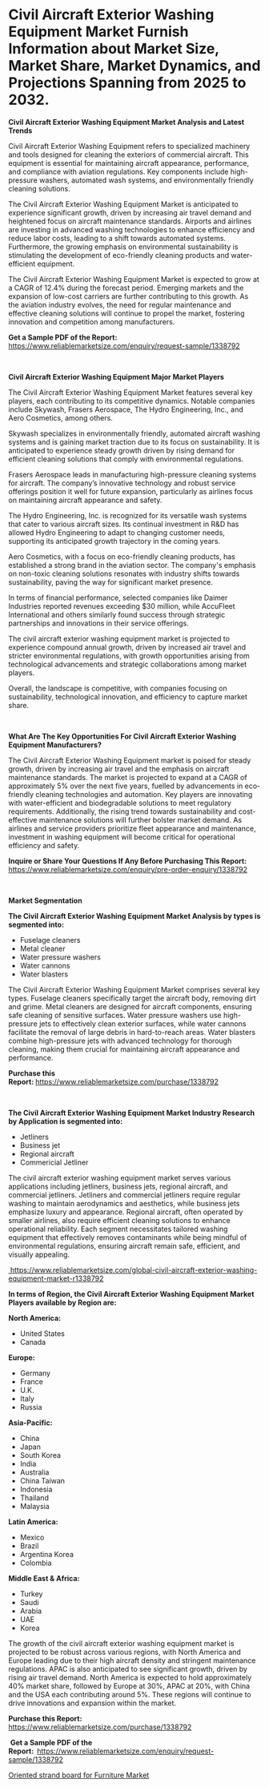 <p><h1>Civil Aircraft Exterior Washing Equipment Market Furnish Information about Market Size, Market Share, Market Dynamics, and Projections Spanning from 2025 to 2032.</h1></p><p><strong>Civil Aircraft Exterior Washing Equipment Market Analysis and Latest Trends</strong></p>
<p><p>Civil Aircraft Exterior Washing Equipment refers to specialized machinery and tools designed for cleaning the exteriors of commercial aircraft. This equipment is essential for maintaining aircraft appearance, performance, and compliance with aviation regulations. Key components include high-pressure washers, automated wash systems, and environmentally friendly cleaning solutions.</p><p>The Civil Aircraft Exterior Washing Equipment Market is anticipated to experience significant growth, driven by increasing air travel demand and heightened focus on aircraft maintenance standards. Airports and airlines are investing in advanced washing technologies to enhance efficiency and reduce labor costs, leading to a shift towards automated systems. Furthermore, the growing emphasis on environmental sustainability is stimulating the development of eco-friendly cleaning products and water-efficient equipment.</p><p>The Civil Aircraft Exterior Washing Equipment Market is expected to grow at a CAGR of 12.4% during the forecast period. Emerging markets and the expansion of low-cost carriers are further contributing to this growth. As the aviation industry evolves, the need for regular maintenance and effective cleaning solutions will continue to propel the market, fostering innovation and competition among manufacturers.</p></p>
<p><strong>Get a Sample PDF of the Report:&nbsp;</strong> <a href="https://www.reliablemarketsize.com/enquiry/request-sample/1338792?utm_campaign=1872&utm_medium=2&utm_source=Github&utm_content=ia&utm_term=08012025&utm_id=civil-aircraft-exterior-washing-equipment">https://www.reliablemarketsize.com/enquiry/request-sample/1338792</a></p>
<p>&nbsp;</p>
<p><strong>Civil Aircraft Exterior Washing Equipment Major Market Players</strong></p>
<p><p>The Civil Aircraft Exterior Washing Equipment Market features several key players, each contributing to its competitive dynamics. Notable companies include Skywash, Frasers Aerospace, The Hydro Engineering, Inc., and Aero Cosmetics, among others.</p><p>Skywash specializes in environmentally friendly, automated aircraft washing systems and is gaining market traction due to its focus on sustainability. It is anticipated to experience steady growth driven by rising demand for efficient cleaning solutions that comply with environmental regulations.</p><p>Frasers Aerospace leads in manufacturing high-pressure cleaning systems for aircraft. The company’s innovative technology and robust service offerings position it well for future expansion, particularly as airlines focus on maintaining aircraft appearance and safety.</p><p>The Hydro Engineering, Inc. is recognized for its versatile wash systems that cater to various aircraft sizes. Its continual investment in R&D has allowed Hydro Engineering to adapt to changing customer needs, supporting its anticipated growth trajectory in the coming years.</p><p>Aero Cosmetics, with a focus on eco-friendly cleaning products, has established a strong brand in the aviation sector. The company's emphasis on non-toxic cleaning solutions resonates with industry shifts towards sustainability, paving the way for significant market presence.</p><p>In terms of financial performance, selected companies like Daimer Industries reported revenues exceeding $30 million, while AccuFleet International and others similarly found success through strategic partnerships and innovations in their service offerings.</p><p>The civil aircraft exterior washing equipment market is projected to experience compound annual growth, driven by increased air travel and stricter environmental regulations, with growth opportunities arising from technological advancements and strategic collaborations among market players. </p><p>Overall, the landscape is competitive, with companies focusing on sustainability, technological innovation, and efficiency to capture market share.</p></p>
<p>&nbsp;</p>
<p><strong>What Are The Key Opportunities For Civil Aircraft Exterior Washing Equipment Manufacturers?</strong></p>
<p><p>The Civil Aircraft Exterior Washing Equipment market is poised for steady growth, driven by increasing air travel and the emphasis on aircraft maintenance standards. The market is projected to expand at a CAGR of approximately 5% over the next five years, fuelled by advancements in eco-friendly cleaning technologies and automation. Key players are innovating with water-efficient and biodegradable solutions to meet regulatory requirements. Additionally, the rising trend towards sustainability and cost-effective maintenance solutions will further bolster market demand. As airlines and service providers prioritize fleet appearance and maintenance, investment in washing equipment will become critical for operational efficiency and safety.</p></p>
<p><strong>Inquire or Share Your Questions If Any Before Purchasing This Report:</strong> <a href="https://www.reliablemarketsize.com/enquiry/pre-order-enquiry/1338792?utm_campaign=1872&utm_medium=2&utm_source=Github&utm_content=ia&utm_term=08012025&utm_id=civil-aircraft-exterior-washing-equipment">https://www.reliablemarketsize.com/enquiry/pre-order-enquiry/1338792</a></p>
<p>&nbsp;</p>
<p><strong>Market Segmentation</strong></p>
<p><strong>The Civil Aircraft Exterior Washing Equipment Market Analysis by types is segmented into:</strong></p>
<p><ul><li>Fuselage cleaners</li><li>Metal cleaner</li><li>Water pressure washers</li><li>Water cannons</li><li>Water blasters</li></ul></p>
<p><p>The Civil Aircraft Exterior Washing Equipment Market comprises several key types. Fuselage cleaners specifically target the aircraft body, removing dirt and grime. Metal cleaners are designed for aircraft components, ensuring safe cleaning of sensitive surfaces. Water pressure washers use high-pressure jets to effectively clean exterior surfaces, while water cannons facilitate the removal of large debris in hard-to-reach areas. Water blasters combine high-pressure jets with advanced technology for thorough cleaning, making them crucial for maintaining aircraft appearance and performance.</p></p>
<p><strong>Purchase this Report:&nbsp;</strong><a href="https://www.reliablemarketsize.com/purchase/1338792?utm_campaign=1872&utm_medium=2&utm_source=Github&utm_content=ia&utm_term=08012025&utm_id=civil-aircraft-exterior-washing-equipment">https://www.reliablemarketsize.com/purchase/1338792</a></p>
<p>&nbsp;</p>
<p><strong>The Civil Aircraft Exterior Washing Equipment Market Industry Research by Application is segmented into:</strong></p>
<p><ul><li>Jetliners</li><li>Business jet</li><li>Regional aircraft</li><li>Commericial Jetliner</li></ul></p>
<p><p>The civil aircraft exterior washing equipment market serves various applications including jetliners, business jets, regional aircraft, and commercial jetliners. Jetliners and commercial jetliners require regular washing to maintain aerodynamics and aesthetics, while business jets emphasize luxury and appearance. Regional aircraft, often operated by smaller airlines, also require efficient cleaning solutions to enhance operational reliability. Each segment necessitates tailored washing equipment that effectively removes contaminants while being mindful of environmental regulations, ensuring aircraft remain safe, efficient, and visually appealing.</p></p>
<p><a href="https://www.reliablemarketsize.com/global-civil-aircraft-exterior-washing-equipment-market-r1338792?utm_campaign=1872&utm_medium=2&utm_source=Github&utm_content=ia&utm_term=08012025&utm_id=civil-aircraft-exterior-washing-equipment">&nbsp;https://www.reliablemarketsize.com/global-civil-aircraft-exterior-washing-equipment-market-r1338792</a></p>
<p><strong>In terms of Region, the Civil Aircraft Exterior Washing Equipment Market Players available by Region are:</strong></p>
<p>
    <p> <strong> North America: </strong>
        <ul>
            <li>United States</li>
            <li>Canada</li>
        </ul>
        </p> 
    <p> <strong> Europe: </strong>
        <ul>
            <li>Germany</li>
            <li>France</li>
            <li>U.K.</li>
            <li>Italy</li>
            <li>Russia</li>
        </ul>
        </p> 
    <p> <strong> Asia-Pacific: </strong>
        <ul>
            <li>China</li>
            <li>Japan</li>
            <li>South Korea</li>
            <li>India</li>
            <li>Australia</li>
            <li>China Taiwan</li>
            <li>Indonesia</li>
            <li>Thailand</li>
            <li>Malaysia</li>
        </ul>
        </p> 
    <p> <strong> Latin America: </strong>
        <ul>
            <li>Mexico</li>
            <li>Brazil</li>
            <li>Argentina Korea</li>
            <li>Colombia</li>
        </ul>
        </p> 
    <p> <strong> Middle East & Africa: </strong>
        <ul>
            <li>Turkey</li>
            <li>Saudi</li>
            <li>Arabia</li>
            <li>UAE</li>
            <li>Korea</li>
        </ul>
    </p>
    </p>
<p><p>The growth of the civil aircraft exterior washing equipment market is projected to be robust across various regions, with North America and Europe leading due to their high aircraft density and stringent maintenance regulations. APAC is also anticipated to see significant growth, driven by rising air travel demand. North America is expected to hold approximately 40% market share, followed by Europe at 30%, APAC at 20%, with China and the USA each contributing around 5%. These regions will continue to drive innovations and expansion within the market.</p></p>
<p><strong>Purchase this Report: </strong><a href="https://www.reliablemarketsize.com/purchase/1338792?utm_campaign=1872&utm_medium=2&utm_source=Github&utm_content=ia&utm_term=08012025&utm_id=civil-aircraft-exterior-washing-equipment">https://www.reliablemarketsize.com/purchase/1338792</a></p>
<p>&nbsp;<strong>Get a Sample PDF of the Report:&nbsp;&nbsp;</strong><a href="https://www.reliablemarketsize.com/enquiry/request-sample/1338792?utm_campaign=1872&utm_medium=2&utm_source=Github&utm_content=ia&utm_term=08012025&utm_id=civil-aircraft-exterior-washing-equipment">https://www.reliablemarketsize.com/enquiry/request-sample/1338792</a></p>
<p><strong></strong></p>
<p><p><a href="https://github.com/BryceTownsendr/Market-Research-Report-List-7/blob/main/oriented-strand-board-for-furniture-market.md?utm_campaign=1872&utm_medium=2&utm_source=Github&utm_content=ia&utm_term=08012025&utm_id=civil-aircraft-exterior-washing-equipment">Oriented strand board for Furniture Market</a></p></p>